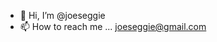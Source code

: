 - 👋 Hi, I’m @joeseggie
- 📫 How to reach me ... joeseggie@gmail.com

<!---
joeseggie/joeseggie is a ✨ special ✨ repository because its `README.md` (this file) appears on your GitHub profile.
You can click the Preview link to take a look at your changes.
--->
